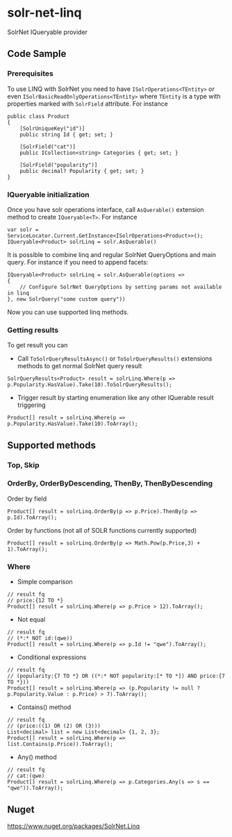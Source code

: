 # solr-net-linq
SolrNet IQueryable provider

## Code Sample
### Prerequisites
To use LINQ with SolrNet you need to have `ISolrOperations<TEntity>` or even `ISolrBasicReadOnlyOperations<TEntity>` where `TEntity` is a type with properties marked with `SolrField` attribute. For instance 
```
public class Product
{
    [SolrUniqueKey("id")]
    public string Id { get; set; }

    [SolrField("cat")]
    public ICollection<string> Categories { get; set; }

    [SolrField("popularity")]
    public decimal? Popularity { get; set; }
}
```
### IQueryable initialization
Once you have solr operations interface, call `AsQuerable()` extension method to create `IQueryable<T>`. For instance 
```
var solr = ServiceLocator.Current.GetInstance<ISolrOperations<Product>>();
IQueryable<Product> solrLinq = solr.AsQuerable()
```
It is possible to combine linq and regular SolrNet QueryOptions and main query. For instance if you need to append facets:
```
IQueryable<Product> solrLinq = solr.AsQuerable(options =>
{
    // Configure SolrNet QueryOptions by setting params not available in linq
}, new SolrQuery("some custom query"))
```
Now you can use supported linq methods.
### Getting results
To get result you can
 -  Call `ToSolrQueryResultsAsync()` or `ToSolrQueryResults()` extensions methods to get normal SolrNet query result
 ```
 SolrQueryResults<Product> result = solrLinq.Where(p => p.Popularity.HasValue).Take(10).ToSolrQueryResults();
 ```
 - Trigger result by starting enumeration like any other IQuerable result triggering
 ```
 Product[] result = solrLinq.Where(p => p.Popularity.HasValue).Take(10).ToArray();
 ```
## Supported methods

### Top, Skip
### OrderBy, OrderByDescending, ThenBy, ThenByDescending
 Order by field
 ```
 Product[] result = solrLinq.OrderBy(p => p.Price).ThenBy(p => p.Id).ToArray();
 ```
 Order by functions (not all of SOLR functions currently supported)
 ```
 Product[] result = solrLinq.OrderBy(p => Math.Pow(p.Price,3) + 1).ToArray();
 ```
### Where
  - Simple comparison
  ```
  // result fq  
  // price:{12 TO *}
  Product[] result = solrLinq.Where(p => p.Price > 12).ToArray();
  ```
  - Not equal
  ```
  // result fq  
  // (*:* NOT id:(qwe))
  Product[] result = solrLinq.Where(p => p.Id != "qwe").ToArray();
  ```
  - Conditional expressions
  ```
  // result fq  
  // (popularity:{7 TO *} OR ((*:* NOT popularity:[* TO *]) AND price:{7 TO *}))
  Product[] result = solrLinq.Where(p => (p.Popularity != null ? p.Popularity.Value : p.Price) > 7).ToArray();
  ```
  - Contains() method
  ```
  // result fq  
  // (price:((1) OR (2) OR (3)))
  List<decimal> list = new List<decimal> {1, 2, 3};
  Product[] result = solrLinq.Where(p => list.Contains(p.Price)).ToArray();
  ```
  - Any() method
  ```
  // result fq  
  // cat:(qwe)
  Product[] result = solrLinq.Where(p => p.Categories.Any(s => s == "qwe")).ToArray();
  ```
## Nuget
https://www.nuget.org/packages/SolrNet.Linq
